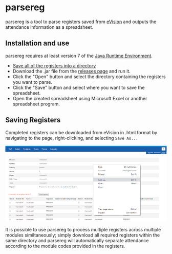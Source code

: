 # parsereg

parsereg is a tool to parse registers saved from [eVision](https://www.tribalgroup.com/software-and-services/student-information-systems/sitsvision) and outputs the attendance information as a spreadsheet.

## Installation and use

parsereg requires at least version 7 of the [Java Runtime Environment](https://www.java.com/en/download/).

 * [Save all of the registers into a directory](#saving-registers)
 * Download the .jar file from the [releases page](https://github.com/ccawley2011/parsereg/releases) and run it.
 * Click the "Open" button and select the directory containing the registers you want to parse.
 * Click the "Save" button and select where you want to save the spreadsheet.
 * Open the created spreadsheet using Microsoft Excel or another spreadsheet program.
 
## Saving Registers

Completed registers can be downloaded from eVision in .html format by navigating to the page, right-clicking, and selecting `Save As...`

![An example of saving an eVision register](example_saving_evision_register.png)

It is possible to use parsereg to process multiple registers across multiple modules similtaneously; simply download all required registers within the same directory and parsereg will automatically separate attendance according to the module codes provided in the registers.
